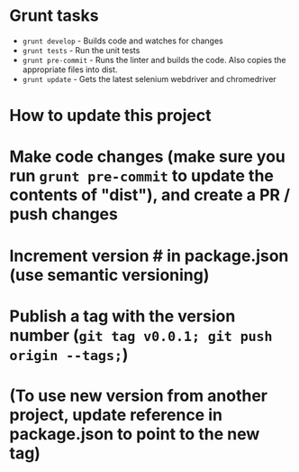 # Grunt tasks

* `grunt develop` - Builds code and watches for changes
* `grunt tests` - Run the unit tests
* `grunt pre-commit` - Runs the linter and builds the code. Also copies the appropriate files into dist.
* `grunt update` - Gets the latest selenium webdriver and chromedriver

# How to update this project

# Make code changes (make sure you run `grunt pre-commit` to update the contents of "dist"), and create a PR / push changes
# Increment version # in package.json (use semantic versioning)
# Publish a tag with the version number (`git tag v0.0.1; git push origin --tags;`)
# (To use new version from another project, update reference in package.json to point to the new tag)